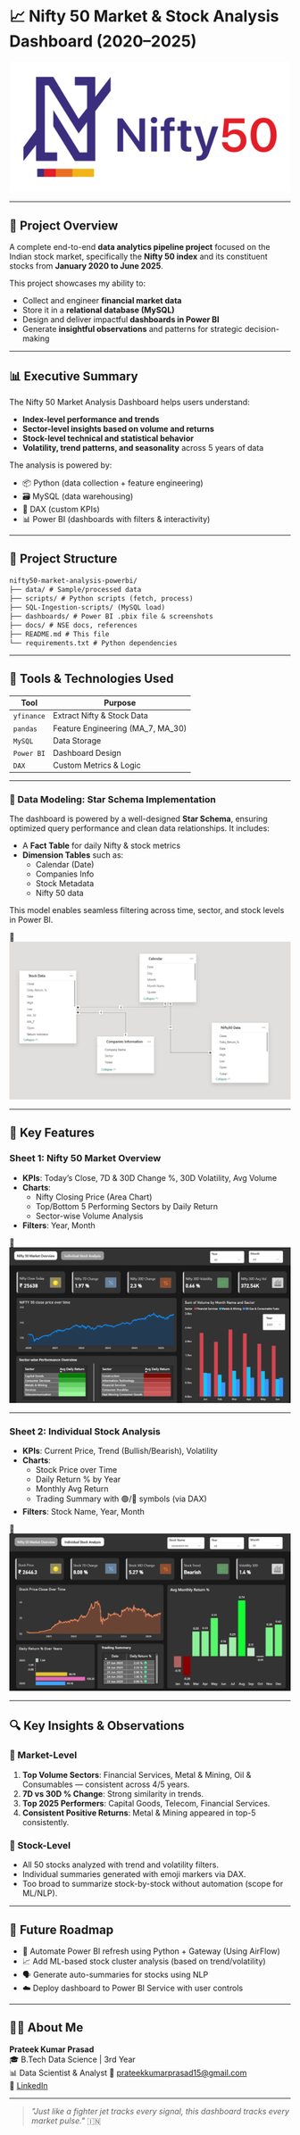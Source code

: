# 📈 Nifty 50 Market & Stock Analysis Dashboard (2020–2025)

![Nifty Dashboard](dashboard/screenshorts/nifty50-logo.png)

---

## 🚀 Project Overview

A complete end-to-end **data analytics pipeline project** focused on the Indian stock market, specifically the **Nifty 50 index** and its constituent stocks from **January 2020 to June 2025**.

This project showcases my ability to:

- Collect and engineer **financial market data**
- Store it in a **relational database (MySQL)**
- Design and deliver impactful **dashboards in Power BI**
- Generate **insightful observations** and patterns for strategic decision-making

---

## 📊 Executive Summary

The Nifty 50 Market Analysis Dashboard helps users understand:

- **Index-level performance and trends**
- **Sector-level insights based on volume and returns**
- **Stock-level technical and statistical behavior**
- **Volatility, trend patterns, and seasonality** across 5 years of data

The analysis is powered by:

- 📦 Python (data collection + feature engineering)
- 🗃️ MySQL (data warehousing)
- 🧠 DAX (custom KPIs)
- 📊 Power BI (dashboards with filters & interactivity)

---

## 📂 Project Structure

```
nifty50-market-analysis-powerbi/
├── data/ # Sample/processed data
├── scripts/ # Python scripts (fetch, process)
├── SQL-Ingestion-scripts/ (MySQL load)
├── dashboards/ # Power BI .pbix file & screenshots
├── docs/ # NSE docs, references
├── README.md # This file
└── requirements.txt # Python dependencies
```
---

## 🔧 Tools & Technologies Used

| Tool        | Purpose                          |
|-------------|----------------------------------|
| `yfinance`  | Extract Nifty & Stock Data       |
| `pandas`    | Feature Engineering (MA_7, MA_30)|
| `MySQL`     | Data Storage                     |
| `Power BI`  | Dashboard Design                 |
| `DAX`       | Custom Metrics & Logic           |

---

### 🧠 Data Modeling: Star Schema Implementation

The dashboard is powered by a well-designed **Star Schema**, ensuring optimized query performance and clean data relationships. It includes:

- A **Fact Table** for daily Nifty & stock metrics
- **Dimension Tables** such as:
  - Calendar (Date)
  - Companies Info
  - Stock Metadata
  - Nifty 50 data

This model enables seamless filtering across time, sector, and stock levels in Power BI.

📸 ![Star Schema Diagram](dashboard/screenshorts/schema.png)


---

## 📌 Key Features

### Sheet 1: Nifty 50 Market Overview

- **KPIs**: Today’s Close, 7D & 30D Change %, 30D Volatility, Avg Volume
- **Charts**:
  - Nifty Closing Price (Area Chart)
  - Top/Bottom 5 Performing Sectors by Daily Return
  - Sector-wise Volume Analysis
- **Filters**: Year, Month

📸 ![Nifty Overview](dashboard/screenshorts/sheet-1.png)

---

### Sheet 2: Individual Stock Analysis

- **KPIs**: Current Price, Trend (Bullish/Bearish), Volatility
- **Charts**:
  - Stock Price over Time
  - Daily Return % by Year
  - Monthly Avg Return
  - Trading Summary with 🟢/🔴 symbols (via DAX)
- **Filters**: Stock Name, Year, Month

📸 ![Stock Dashboard](dashboard/screenshorts/sheet-2.png)

---

## 🔍 Key Insights & Observations

### 📌 Market-Level
1. **Top Volume Sectors**: Financial Services, Metal & Mining, Oil & Consumables — consistent across 4/5 years.
2. **7D vs 30D % Change**: Strong similarity in trends.
3. **Top 2025 Performers**: Capital Goods, Telecom, Financial Services.
4. **Consistent Positive Returns**: Metal & Mining appeared in top-5 consistently.

### 📌 Stock-Level
- All 50 stocks analyzed with trend and volatility filters.
- Individual summaries generated with emoji markers via DAX.
- Too broad to summarize stock-by-stock without automation (scope for ML/NLP).

---

## 🔮 Future Roadmap

- 🔁 Automate Power BI refresh using Python + Gateway (Using AirFlow)
- 📈 Add ML-based stock cluster analysis (based on trend/volatility)
- 🗣️ Generate auto-summaries for stocks using NLP
- ☁️ Deploy dashboard to Power BI Service with user controls

---

## 👨‍💻 About Me

**Prateek Kumar Prasad**  
🎓 B.Tech Data Science | 3rd Year  
📊 Data Scientist & Analyst
📧 prateekkumarprasad15@gmail.com  
🔗 [LinkedIn](https://www.linkedin.com/in/prateekkp/)

---

> *"Just like a fighter jet tracks every signal, this dashboard tracks every market pulse."* 🇮🇳
